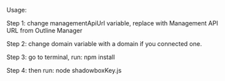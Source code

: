 Usage:

Step 1: change managementApiUrl variable, replace with Management API URL from Outline Manager

Step 2: change domain variable with a domain if you connected one.

Step 3: go to terminal, run: npm install

Step 4: then run: node shadowboxKey.js